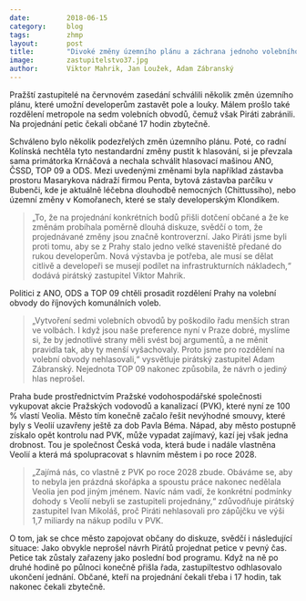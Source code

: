 ```yaml
---
date:         2018-06-15
category:     blog
tags:         zhmp
layout:       post
title:        "Divoké změny územního plánu a záchrana jednoho volebního obvodu" 
image:        zastupitelstvo37.jpg
author:       Viktor Mahrik, Jan Loužek, Adam Zábranský
---
```


Pražští zastupitelé na červnovém zasedání schválili několik změn územního plánu, které umožní developerům zastavět pole a louky. Málem prošlo také rozdělení metropole na sedm volebních obvodů, čemuž však Piráti zabránili. Na projednání petic čekali občané 17 hodin zbytečně.

Schváleno bylo několik podezřelých změn územního plánu. Poté, co radní Kolínská nechtěla tyto nestandardní změny pustit k hlasování, si je převzala sama primátorka Krnáčová a nechala schválit hlasovací mašinou ANO, ČSSD, TOP 09 a ODS. Mezi uvedenými změnami byla například zástavba prostoru Masarykova nádraží firmou Penta, bytová zástavba parčíku v Bubenči, kde je aktuálně léčebna dlouhodbě nemocných (Chittussiho), nebo územní změny v Komořanech, které se staly developerským Klondikem. 

> „To, že na projednání konkrétních bodů přišli dotčení občané a že ke změnám probíhala poměrně dlouhá diskuze, svědčí o tom, že projednávané změny jsou značně kontroverzní. Jako Piráti jsme byli proti tomu, aby se z Prahy stalo jedno velké staveniště předané do rukou developerům. Nová výstavba je potřeba, ale musí se dělat citlivě a developeři se musejí podílet na infrastrukturních nákladech,“ dodává pirátský zastupitel Viktor Mahrik. 

Politici z ANO, ODS a TOP 09 chtěli prosadit rozdělení Prahy na volební obvody do říjnových komunálních voleb. 

> „Vytvoření sedmi volebních obvodů by poškodilo řadu menších stran ve volbách. I když jsou naše preference nyní v Praze dobré, myslíme si, že by jednotlivé strany měli svést boj argumentů, a ne měnit pravidla tak, aby ty menší vyšachovaly. Proto jsme pro rozdělení na volební obvody nehlasovali,“ vysvětluje pirátský zastupitel Adam Zábranský. Nejednota TOP 09 nakonec způsobila, že návrh o jediný hlas neprošel.

Praha bude prostřednictvím Pražské vodohospodářské společnosti vykupovat akcie Pražských vodovodů a kanalizací (PVK), které nyní ze 100 % vlastí Veolia. Město tím konečně začalo řešit nevýhodné smouvy, které byly s Veolií uzavřeny ještě za dob Pavla Béma. Nápad, aby město postupně získalo opět kontrolu nad PVK, může vypadat zajímavý, kazí jej však jedna drobnost. Tou je společnost Česká voda, která bude i nadále vlastněna Veolií a která má spolupracovat s hlavním městem i po roce 2028. 

> „Zajímá nás, co vlastně z PVK po roce 2028 zbude. Obáváme se, aby to nebyla jen prázdná skořápka a spoustu práce nakonec nedělala Veolia jen pod jiným jménem. Navíc nám vadí, že konkrétní podmínky dohody s Veolií nebyli se zastupiteli projednány,“ zdůvodňuje pirátský zastupitel Ivan Mikoláš, proč Piráti nehlasovali pro zápůjčku ve výši 1,7 miliardy na nákup podílu v PVK.

O tom, jak se chce město zapojovat občany do diskuze, svědčí i následující situace: Jako obvykle neprošel návrh Pirátů projednat petice v pevný čas. Petice tak zůstaly zařazeny jako poslední bod programu. Když na ně po druhé hodině po půlnoci konečně přišla řada, zastupiltestvo odhlasovalo ukončení jednání. Občané, kteří na projednání čekali třeba i 17 hodin, tak nakonec čekali zbytečně.
